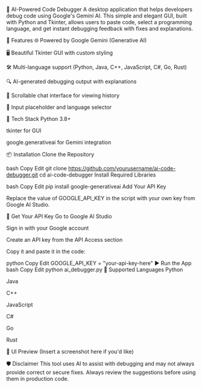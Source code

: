 🧠 AI-Powered Code Debugger
A desktop application that helps developers debug code using Google's Gemini AI. This simple and elegant GUI, built with Python and Tkinter, allows users to paste code, select a programming language, and get instant debugging feedback with fixes and explanations.

🚀 Features
🌐 Powered by Google Gemini (Generative AI)

🖥️ Beautiful Tkinter GUI with custom styling

🛠️ Multi-language support (Python, Java, C++, JavaScript, C#, Go, Rust)

🔍 AI-generated debugging output with explanations

💬 Scrollable chat interface for viewing history

🔧 Input placeholder and language selector

🧰 Tech Stack
Python 3.8+

tkinter for GUI

google.generativeai for Gemini integration

📦 Installation
Clone the Repository

bash
Copy
Edit
git clone https://github.com/yourusername/ai-code-debugger.git
cd ai-code-debugger
Install Required Libraries

bash
Copy
Edit
pip install google-generativeai
Add Your API Key

Replace the value of GOOGLE_API_KEY in the script with your own key from Google AI Studio.

🔑 Get Your API Key
Go to Google AI Studio

Sign in with your Google account

Create an API key from the API Access section

Copy it and paste it in the code:

python
Copy
Edit
GOOGLE_API_KEY = "your-api-key-here"
▶️ Run the App
bash
Copy
Edit
python ai_debugger.py
🧪 Supported Languages
Python

Java

C++

JavaScript

C#

Go

Rust

📸 UI Preview
(Insert a screenshot here if you'd like)

🛡️ Disclaimer
This tool uses AI to assist with debugging and may not always provide correct or secure fixes. Always review the suggestions before using them in production code.
